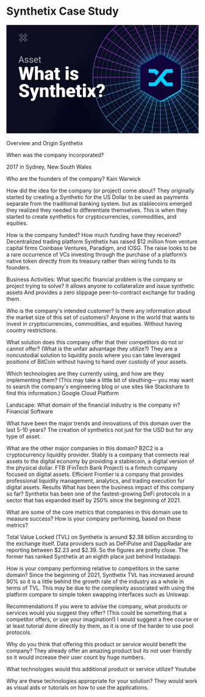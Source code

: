 # Synthetix Case Study

![What is Synthetix?](maxresdefault.jpeg)

Overview and Origin
Synthetix

When was the company incorporated?

2017 in Sydney, New South Wales

Who are the founders of the company?
Kain Warwick

How did the idea for the company (or project) come about?
They originally started by creating a Synthetic for the US Dollar to be used as payments separate from the traditional banking system. but as stablecoins emerged they realized they needed to differentiate themselves. This is when they started to create synthetics for cryptocurrencies, commodities, and equities.

How is the company funded? How much funding have they received?
Decentralized trading platform Synthetix has raised $12 million from venture capital firms Coinbase Ventures, Paradigm, and IOSG. The raise looks to be a rare occurrence of VCs investing through the purchase of a platform’s native token directly from its treasury rather than wiring funds to its founders.

Business Activities:
What specific financial problem is the company or project trying to solve?
It allows anyone to collateralize and issue synthetic assets And provides a zero slippage peer-to-contract exchange for trading them.

Who is the company's intended customer? Is there any information about the market size of this set of customers?
Anyone in the world that wants to invest in cryptocurrencies, commodities, and equities. Without having country restrictions.

What solution does this company offer that their competitors do not or cannot offer? (What is the unfair advantage they utilize?)
They are a noncustodial solution to liquidity pools where you can take leveraged positions of BitCoin without having to hand over custody of your assets.

Which technologies are they currently using, and how are they implementing them? (This may take a little bit of sleuthing–– you may want to search the company's engineering blog or use sites like Stackshare to find this information.)
Google Cloud Platform

Landscape:
What domain of the financial industry is the company in?
Financial Software

What have been the major trends and innovations of this domain over the last 5-10 years?
The creation of synthetics not just for the USD but for any type of asset.

What are the other major companies in this domain? B2C2 is a cryptocurrency liquidity provider. Stably is a company that connects real assets to the digital economy by providing a stablecoin, a digital version of the physical dollar. FTB (FinTech Bank Project) is a fintech company focused on digital assets. Efficient Frontier is a company that provides professional liquidity management, analytics, and trading execution for digital assets.
Results
What has been the business impact of this company so far? Synthetix has been one of the fastest-growing DeFi protocols in a sector that has expanded itself by 250% since the beginning of 2021.

What are some of the core metrics that companies in this domain use to measure success? How is your company performing, based on these metrics?

Total Value Locked (TVL) on Synthetix is around $2.38 billion according to the exchange itself. Data providers such as DeFiPulse and DappRadar are reporting between $2.23 and $2.39. So the figures are pretty close. The former has ranked Synthetix at an eighth place just behind Instadapp.

How is your company performing relative to competitors in the same domain?
Since the beginning of 2021, Synthetix TVL has increased around 90% so it is a little behind the growth rate of the industry as a whole in terms of TVL. This may be due to the complexity associated with using the platform compare to simple token swapping interfaces such as Uniswap.

Recommendations
If you were to advise the company, what products or services would you suggest they offer? (This could be something that a competitor offers, or use your imagination!)
I would suggest a free course or at least tutorial done directly by them, as it is one of the harder to use pool protocols.

Why do you think that offering this product or service would benefit the company?
They already offer an amazing product but its not user friendly so it would increase their user count by huge numbers.

What technologies would this additional product or service utilize?
Youtube

Why are these technologies appropriate for your solution?
They would work as visual aids or tutorials on how to use the applications.

